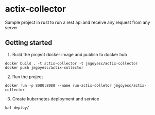 # actix-collector

Sample project in rust to run a rest api and receive any request from any server

## Getting started

1. Build the project docker image and publish to docker hub

```shell
docker build . -t actix-collector -t jmgoyesc/actix-collector
docker push jmgoyesc/actix-collector
```

2. Run the project

```shell
docker run -p 8080:8080 --name run-actix-colletor jmgoyesc/actix-collector
```

3. Create kubernetes deployment and service

```shell
kaf deploy/
```
